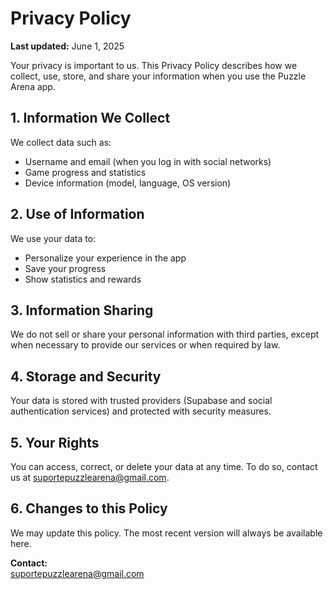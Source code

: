 # Privacy Policy

**Last updated:** June 1, 2025

Your privacy is important to us. This Privacy Policy describes how we collect, use, store, and share your information when you use the Puzzle Arena app.

## 1. Information We Collect

We collect data such as:

- Username and email (when you log in with social networks)
- Game progress and statistics
- Device information (model, language, OS version)

## 2. Use of Information

We use your data to:

- Personalize your experience in the app
- Save your progress
- Show statistics and rewards

## 3. Information Sharing

We do not sell or share your personal information with third parties, except when necessary to provide our services or when required by law.

## 4. Storage and Security

Your data is stored with trusted providers (Supabase and social authentication services) and protected with security measures.

## 5. Your Rights

You can access, correct, or delete your data at any time. To do so, contact us at suportepuzzlearena@gmail.com.

## 6. Changes to this Policy

We may update this policy. The most recent version will always be available here.

**Contact:**  
suportepuzzlearena@gmail.com
